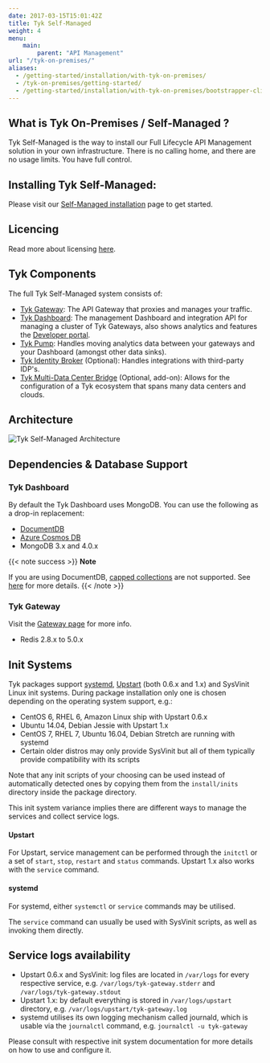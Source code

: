 ```yaml
---
date: 2017-03-15T15:01:42Z
title: Tyk Self-Managed
weight: 4
menu: 
    main:
        parent: "API Management"
url: "/tyk-on-premises/"
aliases:
  - /getting-started/installation/with-tyk-on-premises/
  - /tyk-on-premises/getting-started/
  - /getting-started/installation/with-tyk-on-premises/bootstrapper-cli/
---
```

## What is Tyk On-Premises / Self-Managed ?

Tyk Self-Managed is the way to install our Full Lifecycle API Management solution in your own infrastructure.  There is no calling home, and there are no usage limits.  You have full control.

## Installing Tyk Self-Managed:
Please visit our [Self-Managed installation](/docs/tyk-on-premises/install/) page to get started.

## Licencing

Read more about licensing [here](/docs/tyk-on-premises/licensing).

## Tyk Components
The full Tyk Self-Managed system consists of:
<!-- todo: oss labels: -->
* [Tyk Gateway](/docs/getting-started/tyk-components/gateway/):  The API Gateway that proxies and manages your traffic.
* [Tyk Dashboard](/docs/getting-started/tyk-components/dashboard/): The management Dashboard and integration API for managing a cluster of Tyk Gateways, also shows analytics and features the [Developer portal](/docs/tyk-developer-portal).
* [Tyk Pump](/docs/tyk-pump): Handles moving analytics data between your gateways and your Dashboard (amongst other data sinks).
* [Tyk Identity Broker](/docs/tyk-identity-broker/) (Optional): Handles integrations with third-party IDP's.
* [Tyk Multi-Data Center Bridge](/docs/tyk-multi-data-centre/) (Optional, add-on): Allows for the configuration of a Tyk ecosystem that spans many data centers and clouds.

## Architecture
![Tyk Self-Managed Architecture][1]

## Dependencies & Database Support

### Tyk Dashboard

By default the Tyk Dashboard uses MongoDB. You can use the following as a drop-in replacement:

* [DocumentDB](https://aws.amazon.com/documentdb/)
* [Azure Cosmos DB](https://docs.microsoft.com/en-us/azure/cosmos-db/introduction)
* MongoDB 3.x and 4.0.x

{{< note success >}}
**Note**  

If you are using DocumentDB, [capped collections](/docs/analytics-and-reporting/capping-analytics-data-storage/) are not supported. See [here](https://docs.aws.amazon.com/documentdb/latest/developerguide/mongo-apis.html) for more details.
{{< /note >}}



### Tyk Gateway

Visit the [Gateway page](/docs/tyk-oss-gateway/) for more info.

- Redis 2.8.x to 5.0.x

## Init Systems

Tyk packages support [systemd](https://www.freedesktop.org/wiki/Software/systemd/), [Upstart](http://upstart.ubuntu.com/cookbook/) (both 0.6.x and 1.x) and SysVinit Linux init systems. During package installation only one is chosen depending on the operating system support, e.g.:

*   CentOS 6, RHEL 6, Amazon Linux ship with Upstart 0.6.x
*   Ubuntu 14.04, Debian Jessie with Upstart 1.x
*   CentOS 7, RHEL 7, Ubuntu 16.04, Debian Stretch are running with systemd
*   Certain older distros may only provide SysVinit but all of them typically provide compatibility with its scripts

Note that any init scripts of your choosing can be used instead of automatically detected ones by copying them from the `install/inits` directory inside the package directory.

This init system variance implies there are different ways to manage the services and collect service logs.

#### Upstart
For Upstart, service management can be performed through the `initctl` or a set of `start`, `stop`, `restart` and `status` commands. Upstart 1.x also works with the `service` command.

#### systemd 
For systemd, either `systemctl` or `service` commands may be utilised.

The `service` command can usually be used with SysVinit scripts, as well as invoking them directly.

## Service logs availability ##

*   Upstart 0.6.x and SysVinit: log files are located in `/var/logs` for every respective service, e.g. `/var/logs/tyk-gateway.stderr` and `/var/logs/tyk-gateway.stdout`
*   Upstart 1.x: by default everything is stored in `/var/logs/upstart` directory, e.g. `/var/logs/upstart/tyk-gateway.log`
*   systemd utilises its own logging mechanism called journald, which is usable via the `journalctl` command, e.g. `journalctl -u tyk-gateway`


Please consult with respective init system documentation for more details on how to use and configure it.


[1]: /docs/img/diagrams/dashboard3.png